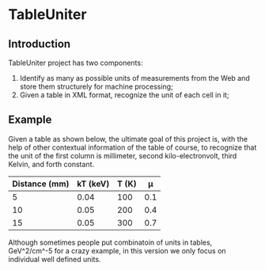 # TableUniter

## Introduction

TableUniter project has two components:
1. Identify as many as possible units of measurements from the Web and store them structurely for machine processing;
2. Given a table in XML format, recognize the unit of each cell in it;

## Example

Given a table as shown below, the ultimate goal of this project is, with the help of other contextual information of the table of
course, to recognize that the unit of the first column is millimeter, second kilo-electronvolt, third Kelvin, and forth constant.

| Distance (mm) | kT (keV) | T (K) | μ   |
| ------------- | -------- | ----- | --- |
| 5             | 0.04     | 100   | 0.1 |
| 10            | 0.05     | 200   | 0.4 |
| 15            | 0.05     | 300   | 0.7 |

Although sometimes people put combinatoin of units in tables, GeV^2/cm^-5 for a crazy example, in this version we only focus
on individual well defined units.
